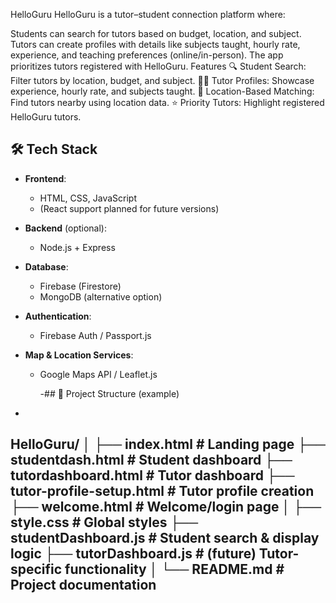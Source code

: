 HelloGuru
HelloGuru is a tutor–student connection platform where:

Students can search for tutors based on budget, location, and subject.
Tutors can create profiles with details like subjects taught, hourly rate, experience, and teaching preferences (online/in-person).
The app prioritizes tutors registered with HelloGuru.
Features
🔍 Student Search: Filter tutors by location, budget, and subject.
👨‍🏫 Tutor Profiles: Showcase experience, hourly rate, and subjects taught.
📍 Location-Based Matching: Find tutors nearby using location data.
⭐ Priority Tutors: Highlight registered HelloGuru tutors.

## 🛠️ Tech Stack

- **Frontend**:  
  - HTML, CSS, JavaScript  
  - (React support planned for future versions)

- **Backend** (optional):  
  - Node.js + Express  

- **Database**:  
  - Firebase (Firestore)  
  - MongoDB (alternative option)  

- **Authentication**:  
  - Firebase Auth / Passport.js  

- **Map & Location Services**:  
  - Google Maps API / Leaflet.js
 
    -## 📂 Project Structure (example)
-
HelloGuru/
│
├── index.html # Landing page
├── studentdash.html # Student dashboard
├── tutordashboard.html # Tutor dashboard
├── tutor-profile-setup.html # Tutor profile creation
├── welcome.html # Welcome/login page
│
├── style.css # Global styles
├── studentDashboard.js # Student search & display logic
├── tutorDashboard.js # (future) Tutor-specific functionality
│
└── README.md # Project documentation
---


